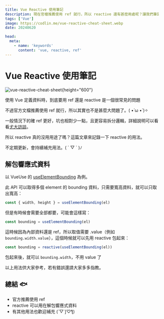 ```yaml
---
title: Vue Reactive 使用筆記
description: 現在官檔推薦使用 ref 就行，所以 reactive 還有甚麼用處呢？讓我們筆記一下。(。・∀・)ノ
tags: ['Vue']
image: https://codlin.me/vue-reactive-cheat-sheet.webp
date: 20240620

head:
  meta:
    - name: 'keywords'
      content: 'vue, reactive, ref'
---
```


# Vue Reactive 使用筆記

![vue-reactive-cheat-sheet](/vue-reactive-cheat-sheet.webp){height="600"}

使用 Vue 定義資料時，到底要用 ref 還是 reactive 是一個很常見的問題

不過官方文檔推薦使用 ref 就行，所以其實也不是甚麼大問題了。( •̀ ω •́ )✧

一般情況下的確 ref 更好，坑也相對少一點，且更容易拆分邏輯，詳細說明可以看看[尤大訪談](https://www.youtube.com/watch?v=e8Wlv4AGJjk&ab_channel=%E6%88%90%E5%BC%8F%E8%AA%9E%E8%A8%80%2FMikeCheng)。

所以 reactive 真的沒用用途了嗎？這篇文章來記錄一下 reactive 的用法。

不定期更新，會持續補充用法。( ´ ▽ ` )ﾉ

## 解包響應式資料

以 VueUse 的 [useElementBounding](https://vueuse.org/core/useElementBounding/) 為例。

此 API 可以取得多個 element 的 bounding 資料，只需要寬高資料，就可以只取出寬高：

```ts
const { width, height } = useElementBounding(el)
```

但是有時候會需要全部都要，可能會這樣寫：

```ts
const bounding = useElementBounding(el)
```

這時候因為內部資料還是 ref，所以取值需要 .value（例如 `bounding.width.value`），這個時候就可以先用 reactive 包起來：

```ts
const bounding = reactive(useElementBounding(el))
```

包起來後，就可以 `bounding.width`，不用 value 了

以上用法供大家參考，若有錯誤還請大家多多指教。

## 總結 🐟

- 官方推薦使用 ref
- reactive 可以用在解包響應式資料
- 有其他用法也歡迎補充 (´▽`ʃ♡ƪ)
